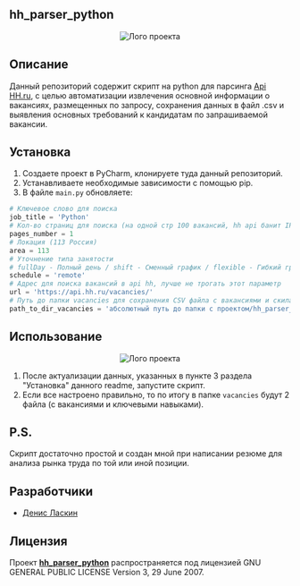 ## hh_parser_python

<p align="center">
      <img src="img_for_readme/logo.jpg" alt="Лого проекта">
</p>

## Описание

Данный репозиторий содержит скрипт на python для парсинга [Api HH.ru](https://dev.hh.ru/), 
с целью автоматизации извлечения основной информации о вакансиях, размещенных по запросу, 
сохранения данных в файл .csv и выявления основных требований к кандидатам по запрашиваемой вакансии.  

## Установка

1. Создаете проект в PyCharm, клонируете туда данный репозиторий. 
2. Устанавливаете необходимые зависимости с помощью pip.
3. В файле `main.py` обновляете:

```Python
# Ключевое слово для поиска
job_title = 'Python'
# Кол-во страниц для поиска (на одной стр 100 вакансий, hh api банит IP на сутки после парсинга >100 вакансий)
pages_number = 1
# Локация (113 Россия)
area = 113
# Уточнение типа занятости
# fullDay - Полный день / shift - Сменный график / flexible - Гибкий график / remote - Удаленная работа / flyInFlyOut - Вахтовый метод
schedule = 'remote'
# Адрес для поиска вакансий в api hh, лучше не трогать этот параметр
url = 'https://api.hh.ru/vacancies/'
# Путь до папки vacancies для сохранения CSV файла с вакансиями и скилами
path_to_dir_vacancies = 'абсолютный путь до папки с проектом/hh_parser_python/vacancies/'

```

## Использование

<p align="center">
      <img src="img_for_readme/01.jpg" alt="Лого проекта">
</p>

1. После актуализации данных, указанных в пункте 3 раздела "Установка" данного readme, запустите скрипт.
2. Если все настроено правильно, то по итогу в папке `vacancies` будут 2 файла (с вакансиями и ключевыми навыками).

## P.S.

Скрипт достаточно простой и создан мной при написании резюме для анализа рынка труда по той или иной позиции.
   
## Разработчики
   
- [Денис Ласкин](https://github.com/DlasWEB)
   
## Лицензия
   
Проект **[hh_parser_python](https://github.com/DlasWEB/parser_zakupki_gov_ru)** распространяется под лицензией GNU GENERAL PUBLIC LICENSE Version 3, 29 June 2007.